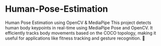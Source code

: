 # Human-Pose-Estimation
Human Pose Estimation using OpenCV &amp; MediaPipe  This project detects human body keypoints in real-time using MediaPipe Pose and OpenCV. It efficiently tracks body movements based on the COCO topology, making it useful for applications like fitness tracking and gesture recognition. 🚀
